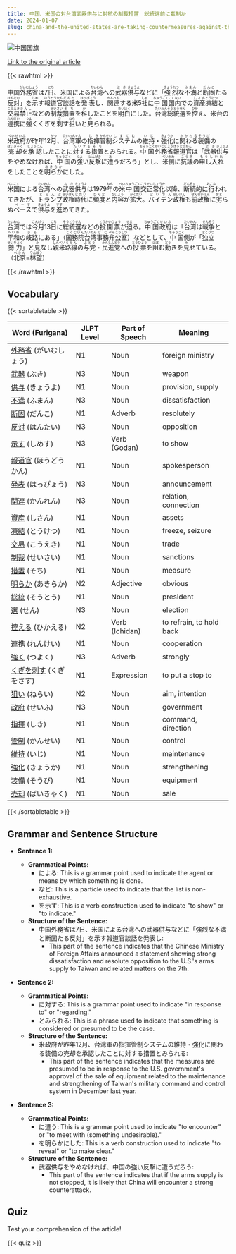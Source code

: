 ```yaml
---
title: 中国、米国の対台湾武器供与に対抗の制裁措置　総統選前に牽制か
date: 2024-01-07
slug: china-and-the-united-states-are-taking-countermeasures-against-the-supply-of-weapons-to-taiwan-possibly-as-a-deterrent-before-the-presidential-election
---
```


![中国国旗](https://www.asahicom.jp/imgopt/img/04acb972b7/comm_L/AS20240107001566.jpg "中国国旗")

[Link to the original article](https://asahi.com/articles/ASS175D5BS17UHBI00C.html?iref=pc_international_top__n)

{{< rawhtml >}}
<p>中国<ruby>外務省<rt>がいむしょう</rt></ruby>は7<ruby>日<rt>にち</rt></ruby>、米国による<ruby>台湾<rt>たいわん</rt></ruby>への<ruby>武器<rt>ぶき</rt></ruby><ruby>供与<rt>きょうよ</rt></ruby>などに「<ruby>強烈<rt>きょうれつ</rt></ruby>な<ruby>不満<rt>ふまん</rt></ruby>と<ruby>断固<rt>だんこ</rt></ruby>たる<ruby>反対<rt>はんたい</rt></ruby>」を<ruby>示<rt>しめ</rt></ruby>す<ruby>報道官<rt>ほうどうかん</rt></ruby><ruby>談話<rt>だんわ</rt></ruby>を<ruby>発表<rt>はっぴょう</rt></ruby>し、<ruby>関連<rt>かんれん</rt></ruby>する米5<ruby>社<rt>しゃ</rt></ruby>に<ruby>中国<rt>ちゅうごく</rt></ruby><ruby>国内<rt>こくない</rt></ruby>での<ruby>資産<rt>しさん</rt></ruby><ruby>凍結<rt>とうけつ</rt></ruby>と<ruby>交易<rt>こうえき</rt></ruby><ruby>禁止<rt>きんし</rt></ruby>などの<ruby>制裁<rt>せいさい</rt></ruby><ruby>措置<rt>そち</rt></ruby>を<ruby>科<rt>か</rt></ruby>したことを<ruby>明白<rt>めいはく</rt></ruby>にした。<ruby>台湾<rt>たいわん</rt></ruby><ruby>総統<rt>そうとう</rt></ruby><ruby>選<rt>せん</rt></ruby>を<ruby>控<rt>ひか</rt></ruby>え、米台の<ruby>連携<rt>れんけい</rt></ruby>に<ruby>強<rt>つよ</rt></ruby>くくぎを<ruby>刺<rt>さ</rt></ruby>す<ruby>狙<rt>ねら</rt></ruby>いと<ruby>見<rt>み</rt></ruby>られる。</p>

<p><ruby>米政府<rt>べいせいふ</rt></ruby>が昨年12<ruby>月<rt>がつ</rt></ruby>、<ruby>台湾<rt>たいわん</rt></ruby><ruby>軍<rt>ぐん</rt></ruby>の<ruby>指揮<rt>しき</rt></ruby><ruby>管制<rt>かんせい</rt></ruby><ruby>システム<rt>しすてむ</rt></ruby>の<ruby>維持<rt>いじ</rt></ruby>・<ruby>強化<rt>きょうか</rt></ruby>に<ruby>関わる<rt>かかわる</rt></ruby><ruby>装備<rt>そうび</rt></ruby>の<ruby>売却<rt>ばいきゃく</rt></ruby>を<ruby>承認<rt>しょうにん</rt></ruby>したことに<ruby>対する<rt>たいする</rt></ruby><ruby>措置<rt>そち</rt></ruby>とみられる。<ruby>中国<rt>ちゅうごく</rt></ruby><ruby>外務省<rt>がいむしょう</rt></ruby><ruby>報道官<rt>ほうどうかん</rt></ruby>は「<ruby>武器<rt>ぶき</rt></ruby><ruby>供与<rt>きょうよ</rt></ruby>をやめなければ、<ruby>中国<rt>ちゅうごく</rt></ruby>の<ruby>強<rt>つよ</rt></ruby>い<ruby>反撃<rt>はんげき</rt></ruby>に<ruby>遭<rt>あ</rt></ruby>うだろう」とし、<ruby>米側<rt>べいがわ</rt></ruby>に<ruby>抗議<rt>こうぎ</rt></ruby>の<ruby>申し入れ<rt>もうしいれ</rt></ruby>をしたことを<ruby>明らか<rt>あきらか</rt></ruby>にした。</p>

<p><ruby>米国<rt>べいこく</rt></ruby>による<ruby>台湾<rt>たいわん</rt></ruby>への<ruby>武器<rt>ぶき</rt></ruby><ruby>供与<rt>きょうよ</rt></ruby>は1979<ruby>年<rt>ねん</rt></ruby>の<ruby>米<rt>べい</rt></ruby><ruby>中国<rt>ちゅうごく</rt></ruby><ruby>交<rt>こう</rt></ruby><ruby>正常化<rt>せいしょうか</rt></ruby>以降、<ruby>断続<rt>だんぞく</rt></ruby>的に<ruby>行<rt>おこな</rt></ruby>われてきたが、<ruby>トランプ<rt>とらんぷ</rt></ruby><ruby>政権<rt>せいけん</rt></ruby><ruby>時代<rt>じだい</rt></ruby>に<ruby>頻度<rt>ひんど</rt></ruby>と<ruby>内容<rt>ないよう</rt></ruby>が<ruby>拡大<rt>かくだい</rt></ruby>。<ruby>バイデン<rt>ばいでん</rt></ruby><ruby>政権<rt>せいけん</rt></ruby>も<ruby>前<rt>ぜん</rt></ruby><ruby>政権<rt>せいけん</rt></ruby>に<ruby>劣<rt>おと</rt></ruby>らぬ<ruby>ペース<rt>ぺーす</rt></ruby>で<ruby>供与<rt>きょうよ</rt></ruby>を<ruby>進<rt>すす</rt></ruby>めてきた。</p>

<p><ruby>台湾<rt>たいわん</rt></ruby>では<ruby>今月<rt>こんげつ</rt></ruby>13<ruby>日<rt>にち</rt></ruby>に<ruby>総統<rt>そうとう</rt></ruby><ruby>選<rt>せん</rt></ruby>などの<ruby>投開票<rt>とうかいひょう</rt></ruby>が<ruby>迫<rt>せま</rt></ruby>る。<ruby>中国<rt>ちゅうごく</rt></ruby><ruby>政府<rt>せいふ</rt></ruby>は「<ruby>台湾<rt>たいわん</rt></ruby>は<ruby>戦争<rt>せんそう</rt></ruby>と<ruby>平和<rt>へいわ</rt></ruby>の<ruby>岐路<rt>きろ</rt></ruby>にある」（<ruby>国務院<rt>こくむいん</rt></ruby><ruby>台湾<rt>たいわん</rt></ruby><ruby>事務<rt>じむ</rt></ruby><ruby>弁公室<rt>べんこうしつ</rt></ruby>）などとして、<ruby>中国<rt>ちゅうごく</rt></ruby>側が「<ruby>独立<rt>どくりつ</rt></ruby><ruby>勢力<rt>せいりょく</rt></ruby>」と<ruby>見<rt>み</rt></ruby>なし<ruby>親米<rt>しんべい</rt></ruby><ruby>路線<rt>ろせん</rt></ruby>の<ruby>与党<rt>よとう</rt></ruby>・<ruby>民進党<rt>みんしんとう</rt></ruby>への<ruby>投票<rt>とうひょう</rt></ruby>を<ruby>阻<rt>はば</rt></ruby>む<ruby>動<rt>どう</rt></ruby>きを<ruby>見<rt>み</rt></ruby>せている。（<ruby>北京<rt>ぺきん</rt></ruby>=<ruby>林望<rt>りんぼう</rt></ruby>）</p>
{{< /rawhtml >}}

## Vocabulary


{{< sortabletable >}}

| Word (Furigana) | JLPT Level | Part of Speech | Meaning |
|-----------------|------------|----------------|---------|
|[外務省](https://jisho.org/search/%E5%A4%96%E5%8B%99%E7%9C%81) (がいむしょう)| N1 | Noun | foreign ministry |
|[武器](https://jisho.org/search/%E6%AD%A6%E5%99%A8) (ぶき)| N3 | Noun | weapon |
|[供与](https://jisho.org/search/%E4%BE%9B%E4%B8%8E) (きょうよ)| N1 | Noun | provision, supply |
|[不満](https://jisho.org/search/%E4%B8%8D%E6%BA%80) (ふまん)| N3 | Noun | dissatisfaction |
|[断固](https://jisho.org/search/%E6%96%AD%E5%9B%BA) (だんこ)| N1 | Adverb | resolutely |
|[反対](https://jisho.org/search/%E5%8F%8D%E5%AF%BE) (はんたい)| N3 | Noun | opposition |
|[示す](https://jisho.org/search/%E7%A4%BA%E3%81%99) (しめす)| N3 | Verb (Godan) | to show |
|[報道官](https://jisho.org/search/%E5%A0%B1%E9%81%93%E5%AE%98) (ほうどうかん)| N1 | Noun | spokesperson |
|[発表](https://jisho.org/search/%E7%99%BA%E8%A1%A8) (はっぴょう)| N3 | Noun | announcement |
|[関連](https://jisho.org/search/%E9%96%A2%E9%80%A3) (かんれん)| N3 | Noun | relation, connection |
|[資産](https://jisho.org/search/%E8%B3%87%E7%94%A3) (しさん)| N1 | Noun | assets |
|[凍結](https://jisho.org/search/%E5%87%8D%E7%B5%90) (とうけつ)| N1 | Noun | freeze, seizure |
|[交易](https://jisho.org/search/%E4%BA%A4%E6%98%93) (こうえき)| N1 | Noun | trade |
|[制裁](https://jisho.org/search/%E5%88%B6%E8%A3%81) (せいさい)| N1 | Noun | sanctions |
|[措置](https://jisho.org/search/%E6%8E%AA%E7%BD%AE) (そち)| N1 | Noun | measure |
|[明らか](https://jisho.org/search/%E6%98%8E%E3%82%89%E3%81%8B) (あきらか)| N2 | Adjective | obvious |
|[総統](https://jisho.org/search/%E7%B7%8F%E7%B5%B1) (そうとう)| N1 | Noun | president |
|[選](https://jisho.org/search/%E9%81%B8) (せん)| N3 | Noun | election |
|[控える](https://jisho.org/search/%E6%8E%A7%E3%81%88%E3%82%8B) (ひかえる)| N2 | Verb (Ichidan) | to refrain, to hold back |
|[連携](https://jisho.org/search/%E9%80%A3%E6%90%BA) (れんけい)| N1 | Noun | cooperation |
|[強く](https://jisho.org/search/%E5%BC%B7%E3%81%8F) (つよく)| N3 | Adverb | strongly |
|[くぎを刺す](https://jisho.org/search/%E3%81%8F%E3%81%8E%E3%82%92%E5%88%BA%E3%81%99) (くぎをさす)| N1 | Expression | to put a stop to |
|[狙い](https://jisho.org/search/%E7%8B%99%E3%81%84) (ねらい)| N2 | Noun | aim, intention |
|[政府](https://jisho.org/search/%E6%94%BF%E5%BA%9C) (せいふ)| N3 | Noun | government |
|[指揮](https://jisho.org/search/%E6%8C%87%E6%8F%AE) (しき)| N1 | Noun | command, direction |
|[管制](https://jisho.org/search/%E7%AE%A1%E5%88%B6) (かんせい)| N1 | Noun | control |
|[維持](https://jisho.org/search/%E7%B6%AD%E6%8C%81) (いじ)| N1 | Noun | maintenance |
|[強化](https://jisho.org/search/%E5%BC%B7%E5%8C%96) (きょうか)| N1 | Noun | strengthening |
|[装備](https://jisho.org/search/%E8%A3%85%E5%82%99) (そうび)| N1 | Noun | equipment |
|[売却](https://jisho.org/search/%E5%A3%B2%E5%8D%B4) (ばいきゃく)| N1 | Noun | sale |

{{< /sortabletable >}}


## Grammar and Sentence Structure

- **Sentence 1:**
    - **Grammatical Points:** 
        - による: This is a grammar point used to indicate the agent or means by which something is done.
        - など: This is a particle used to indicate that the list is non-exhaustive.
        - を示す: This is a verb construction used to indicate "to show" or "to indicate."
    - **Structure of the Sentence:** 
        - 中国外務省は7日、米国による台湾への武器供与などに「強烈な不満と断固たる反対」を示す報道官談話を発表し: 
            - This part of the sentence indicates that the Chinese Ministry of Foreign Affairs announced a statement showing strong dissatisfaction and resolute opposition to the U.S.'s arms supply to Taiwan and related matters on the 7th.

- **Sentence 2:**
    - **Grammatical Points:** 
        - に対する: This is a grammar point used to indicate "in response to" or "regarding."
        - とみられる: This is a phrase used to indicate that something is considered or presumed to be the case.
    - **Structure of the Sentence:** 
        - 米政府が昨年12月、台湾軍の指揮管制システムの維持・強化に関わる装備の売却を承認したことに対する措置とみられる: 
            - This part of the sentence indicates that the measures are presumed to be in response to the U.S. government's approval of the sale of equipment related to the maintenance and strengthening of Taiwan's military command and control system in December last year.

- **Sentence 3:**
    - **Grammatical Points:** 
        - に遭う: This is a grammar point used to indicate "to encounter" or "to meet with (something undesirable)."
        - を明らかにした: This is a verb construction used to indicate "to reveal" or "to make clear."
    - **Structure of the Sentence:** 
        - 武器供与をやめなければ、中国の強い反撃に遭うだろう: 
            - This part of the sentence indicates that if the arms supply is not stopped, it is likely that China will encounter a strong counterattack.

## Quiz

Test your comprehension of the article!

{{< quiz >}}